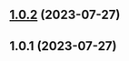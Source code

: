 

## [1.0.2](https://github.com/Daniel3711997/quick/compare/v1.0.1...v1.0.2) (2023-07-27)

## 1.0.1 (2023-07-27)
